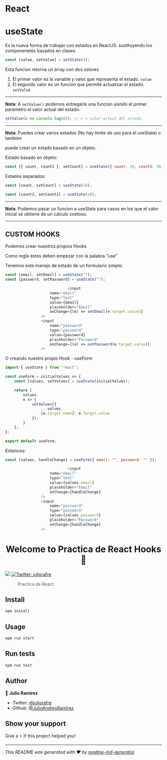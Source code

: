 # React

# useState

Es la nueva forma de trabajar con estados en ReactJS. sustituyendo los componenetes basados en clases.

```javascript
const [value, setValue] = setState(5);
```

Esta funcion retorna un array con dos valores

1. El primer valor es la variable y valor que representa el estado. `value`
2. El segundo valor es un funcion que permite actualizar el estado. `setValue`

---

**Nota**: A `setValue()` podemos entregarle una funcion siendo el primer parametro el valor actual del estado.

```javascript
setValue(c => console.log(c)); // c = valor actual del estado.
```

---

**Nota**: Puedes crear varios estados (No hay limite de uso para el useState) o tambien

puede crear un estado basado en un objeto.

Estado basado en objeto:

```javascript
const [{ count, count2 }, setCount] = useState({ count: 10, count2: 20 });
```

Estados separados:

```javascript
const [count, setCount] = useState(10);

const [count2, setCount2] = useState(20);
```

---

**Nota**: Podemos pasar un funcion a useState para casos en los que el valor
inicial se obtiene de un calculo costoso.

---

## CUSTOM HOOKS

Podemos crear nuestros propios Hooks

Como regla estos deben empezar con la palabra "use"

Tenemos este manejo de estado de un formulario simple:

```javascript
const [email, setEmail] = useState("");
const [password, setPassword] = useState("");
```

```javascript
    						<input
                    name="email"
                    type="text"
                    value={email}
                    placeholder="Email"
                    onChange={(e) => setEmail(e.target.value)}
                />
                <input
                    name="password"
                    type="password"
                    value={password}
                    placeholder="Password"
                    onChange={(e) => setPassword(e.target.value)}
                />
```

O creando nuestro propio Hook - useForm

```javascript
import { useState } from "react";

const useForm = initialValues => {
    const [values, setValues] = useState(initialValues);

    return [
        values,
        e => {
            setValues({
                ...values,
                [e.target.name]: e.target.value
            });
        }
    ];
};

export default useForm;
```

Entonces:

```javascript
const [values, handleChange] = useForm({ email: "", password: "" });
```

```javascript
    						<input
                    name="email"
                    type="text"
                    value={values.email}
                    placeholder="Email"
                    onChange={handleChange}
                />
                <input
                    name="password"
                    type="password"
                    value={values.password}
                    placeholder="Password"
                    onChange={handleChange}
                />
```

<h1 align="center">Welcome to Practica de React Hooks 👋</h1>
<p>
  <img src="https://img.shields.io/badge/version-0.1.0-blue.svg?cacheSeconds=2592000" />
  <a href="https://twitter.com/juliorafre">
    <img alt="Twitter: juliorafre" src="https://img.shields.io/twitter/follow/juliorafre.svg?style=social" target="_blank" />
  </a>
</p>

> Practica de React

## Install

```sh
npm install
```

## Usage

```sh
npm run start
```

## Run tests

```sh
npm run test
```

## Author

👤 **Julio Ramirez**

-   Twitter: [@juliorafre](https://twitter.com/juliorafre)
-   Github: [@JulioAndresRamirez](https://github.com/JulioAndresRamirez)

## Show your support

Give a ⭐️ if this project helped you!

---

_This README was generated with ❤️ by [readme-md-generator](https://github.com/kefranabg/readme-md-generator)_
